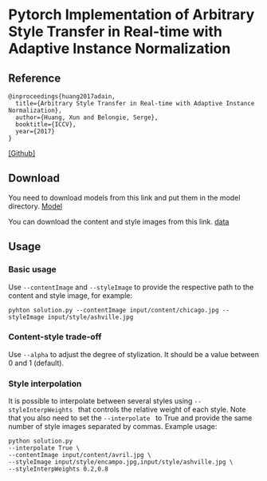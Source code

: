 # Pytorch Implementation of Arbitrary Style Transfer in Real-time with Adaptive Instance Normalization

## Reference
```
@inproceedings{huang2017adain,
  title={Arbitrary Style Transfer in Real-time with Adaptive Instance Normalization},
  author={Huang, Xun and Belongie, Serge},
  booktitle={ICCV},
  year={2017}
}
```
[[Github]](https://github.com/xunhuang1995/AdaIN-style)

## Download

You need to download models from this link and put them in the model directory.
[Model](https://drive.google.com/drive/folders/1LTeHsU3Wj4gqMvY7HxEkmLfLK7gmOwfe?usp=sharing)

You can download the content and style images from this link.
[data](https://drive.google.com/drive/folders/1ajwC9PJkuILf81rU97GdllWr2bmKrUz6?usp=sharing)

## Usage
### Basic usage
Use `--contentImage` and `--styleImage` to provide the respective path to the content and style image, for example:
```
pyhton solution.py --contentImage input/content/chicago.jpg --styleImage input/style/ashville.jpg
```
  
### Content-style trade-off
Use `--alpha` to adjust the degree of stylization. It should be a value between 0 and 1 (default).

### Style interpolation
It is possible to interpolate between several styles using `--styleInterpWeights ` that controls the relative weight of each style. Note that you also need to set the `--interpolate ` to True and provide the same number of style images separated by commas. Example usage:
```
python solution.py 
--interpolate True \
--contentImage input/content/avril.jpg \
--styleImage input/style/encampo.jpg,input/style/ashville.jpg \
--styleInterpWeights 0.2,0.8
```





